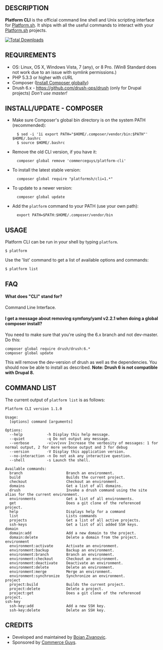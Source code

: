 DESCRIPTION
-----------

**Platform CLI** is the official command line shell and Unix scripting interface for [Platform.sh](https://platform.sh). It ships with all the useful commands to interact with your [Platform.sh](https://platform.sh) projects.

[![Total Downloads](https://poser.pugx.org/platformsh/cli/downloads.png)](https://packagist.org/packages/platformsh/cli)

REQUIREMENTS
------------

* OS: Linux, OS X, Windows Vista, 7 (any), or 8 Pro. (Win8 Standard does not work due to an issue with symlink permissions.)
* PHP 5.3.3 or higher with cURL
* Composer ([Install Composer globally](http://getcomposer.org/doc/00-intro.md#system-requirements))
* Drush 6.x - https://github.com/drush-ops/drush (only for Drupal projects) *Don't use master!*

INSTALL/UPDATE - COMPOSER
-------------------------

* Make sure Composer's global bin directory is on the system PATH (recommended):

        $ sed -i '1i export PATH="$HOME/.composer/vendor/bin:$PATH"' $HOME/.bashrc
        $ source $HOME/.bashrc

* Remove the old CLI version, if you have it:

        composer global remove 'commerceguys/platform-cli'

* To install the latest stable version:

        composer global require "platformsh/cli=1.*"

* To update to a newer version:

        composer global update

* Add the `platform` command to your PATH (use your own path):

        export PATH=$PATH:$HOME/.composer/vendor/bin

USAGE
-----

Platform CLI can be run in your shell by typing `platform`.

    $ platform

Use the 'list' command to get a list of available options and commands:

    $ platform list

FAQ
------

#### What does "CLI" stand for?
Command Line Interface.

#### I get a message about removing symfony/yaml v2.2.1 when doing a global composer install?
You need to make sure that you're using the 6.x branch and not dev-master. Do this:

```
composer global require drush/drush:6.*
composer global update
```

This will remove the dev-version of drush as well as the dependencies. You should now be able to install as described. **Note: Drush 6 is not compatible with Drupal 8.**

COMMAND LIST
------------

The current output of `platform list` is as follows:

```
Platform CLI version 1.1.0

Usage:
  [options] command [arguments]

Options:
  --help           -h Display this help message.
  --quiet          -q Do not output any message.
  --verbose        -v|vv|vvv Increase the verbosity of messages: 1 for normal output, 2 for more verbose output and 3 for debug
  --version        -V Display this application version.
  --no-interaction -n Do not ask any interactive question.
  --shell          -s Launch the shell.

Available commands:
  branch                    Branch an environment.
  build                     Builds the current project.
  checkout                  Checkout an environment.
  domains                   Get a list of all domains.
  drush                     Invoke a drush command using the site alias for the current environment.
  environments              Get a list of all environments.
  get                       Does a git clone of the referenced project.
  help                      Displays help for a command
  list                      Lists commands
  projects                  Get a list of all active projects.
  ssh-keys                  Get a list of all added SSH keys.
domain
  domain:add                Add a new domain to the project.
  domain:delete             Delete a domain from the project.
environment
  environment:activate      Activate an environment.
  environment:backup        Backup an environment.
  environment:branch        Branch an environment.
  environment:checkout      Checkout an environment.
  environment:deactivate    Deactivate an environment.
  environment:delete        Delete an environment.
  environment:merge         Merge an environment.
  environment:synchronize   Synchronize an environment.
project
  project:build             Builds the current project.
  project:delete            Delete a project.
  project:get               Does a git clone of the referenced project.
ssh-key
  ssh-key:add               Add a new SSH key.
  ssh-key:delete            Delete an SSH key.
```

CREDITS
-----------

* Developed and maintained by [Bojan Zivanovic](https://github.com/bojanz).
* Sponsored by [Commerce Guys](https://commerceguys.com).
